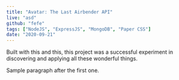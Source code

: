 ```yaml
---
title: "Avatar: The Last Airbender API"
live: "asd"
github: "fefe"
tags: ["NodeJS", "ExpressJS", "MongoDB", "Paper CSS"]
date: "2020-09-21"
---
```


Built with this and this, this project was a successful experiment in discovering and applying all these wonderful things.

Sample paragraph after the first one.
